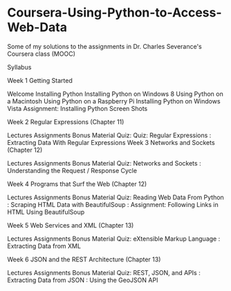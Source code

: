 # Coursera-Using-Python-to-Access-Web-Data
Some of my solutions to the assignments in Dr. Charles Severance's Coursera class (MOOC)

Syllabus

Week 1
Getting Started

Welcome
Installing Python
Installing Python on Windows 8
Using Python on a Macintosh
Using Python on a Raspberry Pi
Installing Python on Windows Vista
Assignment: Installing Python Screen Shots

Week 2
Regular Expressions (Chapter 11)

Lectures
Assignments
Bonus Material
Quiz: Quiz: Regular Expressions
: Extracting Data With Regular Expressions
Week 3
Networks and Sockets (Chapter 12)

Lectures
Assignments
Bonus Material
Quiz: Networks and Sockets
: Understanding the Request / Response Cycle

Week 4
Programs that Surf the Web (Chapter 12)

Lectures
Assignments
Bonus Material
Quiz: Reading Web Data From Python
: Scraping HTML Data with BeautifulSoup
: Assignment: Following Links in HTML Using BeautifulSoup

Week 5
Web Services and XML (Chapter 13)

Lectures
Assignments
Bonus Material
Quiz: eXtensible Markup Language
: Extracting Data from XML

Week 6
JSON and the REST Architecture (Chapter 13)

Lectures
Assignments
Bonus Material
Quiz: REST, JSON, and APIs
: Extracting Data from JSON
: Using the GeoJSON API
